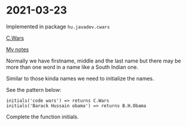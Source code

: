 # 2021-03-23

Implemented in package `hu.javadev.cwars`

[C.Wars](https://www.codewars.com/kata/55968ab32cf633c3f8000008)

[My notes](NOTES.md)

Normally we have firstname, middle and the last name but there may be more than one word in a name like a South Indian one.

Similar to those kinda names we need to initialize the names.

See the pattern below:

```text
initials('code wars') => returns C.Wars
initials('Barack Hussain obama') => returns B.H.Obama
```

Complete the function initials.
